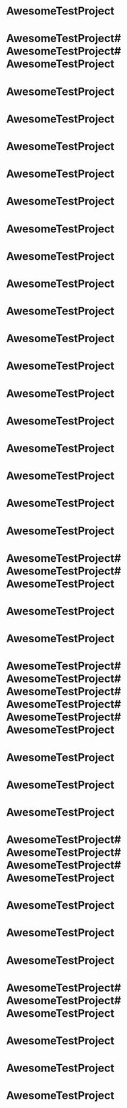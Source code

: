 # AwesomeTestProject

# AwesomeTestProject# AwesomeTestProject# AwesomeTestProject
# AwesomeTestProject
# AwesomeTestProject
# AwesomeTestProject

# AwesomeTestProject
# AwesomeTestProject
# AwesomeTestProject
# AwesomeTestProject
# AwesomeTestProject
# AwesomeTestProject
# AwesomeTestProject
# AwesomeTestProject
# AwesomeTestProject
# AwesomeTestProject
# AwesomeTestProject

# AwesomeTestProject
# AwesomeTestProject
# AwesomeTestProject
# AwesomeTestProject# AwesomeTestProject# AwesomeTestProject

# AwesomeTestProject
# AwesomeTestProject
# AwesomeTestProject# AwesomeTestProject# AwesomeTestProject# AwesomeTestProject# AwesomeTestProject# AwesomeTestProject
# AwesomeTestProject
# AwesomeTestProject
# AwesomeTestProject
# AwesomeTestProject# AwesomeTestProject# AwesomeTestProject# AwesomeTestProject
# AwesomeTestProject
# AwesomeTestProject
# AwesomeTestProject
# AwesomeTestProject# AwesomeTestProject# AwesomeTestProject
# AwesomeTestProject
# AwesomeTestProject
# AwesomeTestProject

